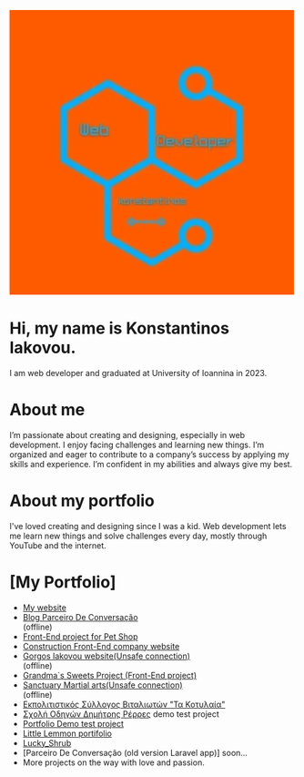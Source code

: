 ![Logo](logo.jpg)

#  Hi, my name is Konstantinos Iakovou.
I am web developer and graduated at University of Ioannina in 2023. 

#  About me
I’m passionate about creating and designing, especially in web development. I enjoy facing challenges and learning new things. I’m organized and eager to contribute to a company’s success by applying my skills and experience. I’m confident in my abilities and always give my best.

# About my portfolio
I've loved creating and designing since I was a kid. Web development lets me learn new things and solve challenges every day, mostly through YouTube and the internet.

# [My Portfolio]<br>
- [My website](https://konstantinosiakovou.github.io/myportfolio/)<br>
- [Blog Parceiro De Conversação](https://parceirodeconversacao.com.br)<br> (offline)
- [Front-End project for Pet Shop](https://konstantinosiakovou.github.io/Petshop/) <br>
- [Construction Front-End company website](https://konstantinosiakovou.github.io/Constructions/) <br>
- [Gorgos Iakovou website(Unsafe connection)](http://giorgosiakovou.infinityfreeapp.com/) <br> (offline)
- [Grandma`s Sweets Project (Front-End project)](https://konstantinosiakovou.github.io/grandmassweets/) <br>
- [Sanctuary Martial arts(Unsafe connection)](http://sanctuarymartialarts.infinityfreeapp.com/) <br> (offline)
- [Εκπολιτιστικός Σύλλογος Βιταλιωτών "Τα Κοτυλαία"](https://konstantinosiakovou.github.io/vitalagr/)<br>
- [Σχολή Οδηγών Δημήτρης Ρέρρες](https://konstantinosiakovou.github.io/DimitrisRerresDrivingSchool/) demo test project<br>
- [Portfolio Demo test project](https://konstantinosiakovou.github.io/DPolitakis/)<br>
- [Little Lemmon portifolio](https://konstantinosiakovou.github.io/Little-Lemmon-portifolio/)<br>
- [Lucky_Shrub](https://konstantinosiakovou.github.io/Lucky_Shrub/)<br>
- [Parceiro De Conversação (old version Laravel app)] soon...
- More projects on the way with love and passion.
